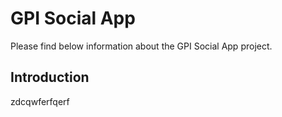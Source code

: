 # GPI Social App 
Please find below information about the GPI Social App project.

## Introduction
zdcqwferfqerf